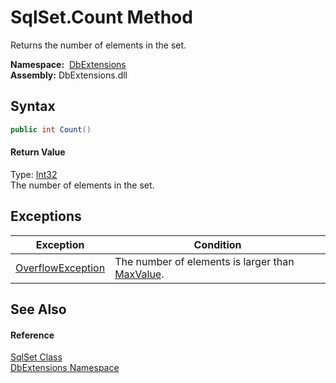 SqlSet.Count Method
===================
Returns the number of elements in the set.

  **Namespace:**  [DbExtensions][1]  
  **Assembly:** DbExtensions.dll

Syntax
------

```csharp
public int Count()
```

#### Return Value
Type: [Int32][2]  
The number of elements in the set.

Exceptions
----------

| Exception              | Condition                                            |
| ---------------------- | ---------------------------------------------------- |
| [OverflowException][3] | The number of elements is larger than [MaxValue][4]. |


See Also
--------

#### Reference
[SqlSet Class][5]  
[DbExtensions Namespace][1]  

[1]: ../README.md
[2]: https://docs.microsoft.com/dotnet/api/system.int32
[3]: https://docs.microsoft.com/dotnet/api/system.overflowexception
[4]: https://docs.microsoft.com/dotnet/api/system.int32.maxvalue
[5]: README.md